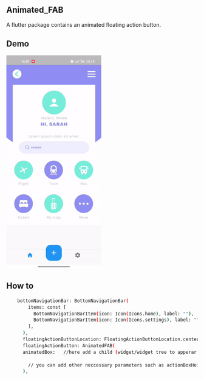 
## Animated_FAB
A flutter package contains an animated floating action button.

## Demo
<img src="https://github.com/dv-mahbub/file/blob/main/animated_fab/animated_fab.gif?raw=true" width="250"/>


## How to

```bash
    bottomNavigationBar: BottomNavigationBar(
        items: const [
          BottomNavigationBarItem(icon: Icon(Icons.home), label: ""),
          BottomNavigationBarItem(icon: Icon(Icons.settings), label: ""),
        ],
      ),
      floatingActionButtonLocation: FloatingActionButtonLocation.centerDocked,
      floatingActionButton: AnimatedFAB(
      animatedBox:   //here add a child (widget/widget tree to apperar as action box when the floatingActionButton is pressed)
      
        // you can add other neccessary parameters such as actionBoxHeight, actionBoxWidth, buttonColor, buttonHeight, buttonWidth, durationInMilliseconds, buttonDistanceFromButton, buttonBorderRadius.
      ),
```



